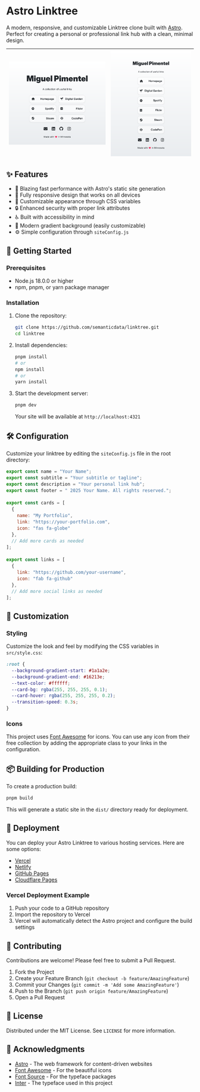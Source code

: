 # Astro Linktree

A modern, responsive, and customizable Linktree clone built with [Astro](https://astro.build/). Perfect for creating a personal or professional link hub with a clean, minimal design.

| ![screenshot](screenshots/screenshot.png) | ![screenshot-slim](screenshots/screenshot-slim.png) |
| --- | --- |

## ✨ Features

- 🚀 Blazing fast performance with Astro's static site generation
- 📱 Fully responsive design that works on all devices
- 🎨 Customizable appearance through CSS variables
- 🔒 Enhanced security with proper link attributes
- ♿ Built with accessibility in mind
- 🌈 Modern gradient background (easily customizable)
- ⚙️ Simple configuration through `siteConfig.js`

## 🚀 Getting Started

### Prerequisites

- Node.js 18.0.0 or higher
- npm, pnpm, or yarn package manager

### Installation

1. Clone the repository:

   ```bash
   git clone https://github.com/semanticdata/linktree.git
   cd linktree
   ```

2. Install dependencies:

   ```bash
   pnpm install
   # or
   npm install
   # or
   yarn install
   ```

3. Start the development server:

   ```bash
   pnpm dev
   ```

   Your site will be available at `http://localhost:4321`

## 🛠 Configuration

Customize your linktree by editing the `siteConfig.js` file in the root directory:

```javascript
export const name = "Your Name";
export const subtitle = "Your subtitle or tagline";
export const description = "Your personal link hub";
export const footer = " 2025 Your Name. All rights reserved.";

export const cards = [
  {
    name: "My Portfolio",
    link: "https://your-portfolio.com",
    icon: "fas fa-globe"
  },
  // Add more cards as needed
];

export const links = [
  {
    link: "https://github.com/your-username",
    icon: "fab fa-github"
  },
  // Add more social links as needed
];
```

## 🎨 Customization

### Styling

Customize the look and feel by modifying the CSS variables in `src/style.css`:

```css
:root {
  --background-gradient-start: #1a1a2e;
  --background-gradient-end: #16213e;
  --text-color: #ffffff;
  --card-bg: rgba(255, 255, 255, 0.1);
  --card-hover: rgba(255, 255, 255, 0.2);
  --transition-speed: 0.3s;
}
```

### Icons

This project uses [Font Awesome](https://fontawesome.com/) for icons. You can use any icon from their free collection by adding the appropriate class to your links in the configuration.

## 📦 Building for Production

To create a production build:

```bash
pnpm build
```

This will generate a static site in the `dist/` directory ready for deployment.

## 🚀 Deployment

You can deploy your Astro Linktree to various hosting services. Here are some options:

- [Vercel](https://vercel.com/)
- [Netlify](https://www.netlify.com/)
- [GitHub Pages](https://pages.github.com/)
- [Cloudflare Pages](https://pages.cloudflare.com/)

### Vercel Deployment Example

1. Push your code to a GitHub repository
2. Import the repository to Vercel
3. Vercel will automatically detect the Astro project and configure the build settings

## 🤝 Contributing

Contributions are welcome! Please feel free to submit a Pull Request.

1. Fork the Project
2. Create your Feature Branch (`git checkout -b feature/AmazingFeature`)
3. Commit your Changes (`git commit -m 'Add some AmazingFeature'`)
4. Push to the Branch (`git push origin feature/AmazingFeature`)
5. Open a Pull Request

## 📄 License

Distributed under the MIT License. See `LICENSE` for more information.

## 🙏 Acknowledgments

- [Astro](https://astro.build/) - The web framework for content-driven websites
- [Font Awesome](https://fontawesome.com/) - For the beautiful icons
- [Font Source](https://github.com/fontsource/fontsource) - For the typeface packages
- [Inter](https://rsms.me/inter/) - The typeface used in this project
